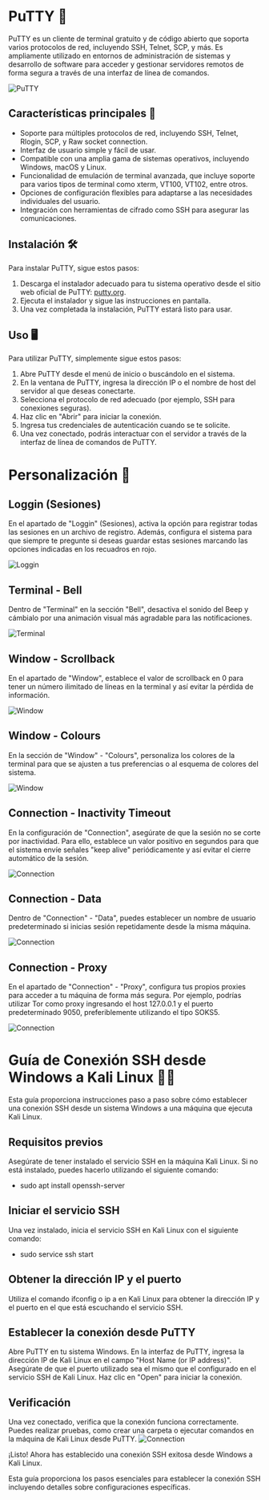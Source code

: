 # PuTTY 🚀

PuTTY es un cliente de terminal gratuito y de código abierto que soporta varios protocolos de red, incluyendo SSH, Telnet, SCP, y más. Es ampliamente utilizado en entornos de administración de sistemas y desarrollo de software para acceder y gestionar servidores remotos de forma segura a través de una interfaz de línea de comandos.

![PuTTY](/Images/icon.jpg)

## Características principales 🎯

- Soporte para múltiples protocolos de red, incluyendo SSH, Telnet, Rlogin, SCP, y Raw socket connection.
- Interfaz de usuario simple y fácil de usar.
- Compatible con una amplia gama de sistemas operativos, incluyendo Windows, macOS y Linux.
- Funcionalidad de emulación de terminal avanzada, que incluye soporte para varios tipos de terminal como xterm, VT100, VT102, entre otros.
- Opciones de configuración flexibles para adaptarse a las necesidades individuales del usuario.
- Integración con herramientas de cifrado como SSH para asegurar las comunicaciones.

## Instalación 🛠️

Para instalar PuTTY, sigue estos pasos:

1. Descarga el instalador adecuado para tu sistema operativo desde el sitio web oficial de PuTTY: [putty.org](https://www.putty.org/).
2. Ejecuta el instalador y sigue las instrucciones en pantalla.
3. Una vez completada la instalación, PuTTY estará listo para usar.

## Uso 🖥️

Para utilizar PuTTY, simplemente sigue estos pasos:

1. Abre PuTTY desde el menú de inicio o buscándolo en el sistema.
2. En la ventana de PuTTY, ingresa la dirección IP o el nombre de host del servidor al que deseas conectarte.
3. Selecciona el protocolo de red adecuado (por ejemplo, SSH para conexiones seguras).
4. Haz clic en "Abrir" para iniciar la conexión.
5. Ingresa tus credenciales de autenticación cuando se te solicite.
6. Una vez conectado, podrás interactuar con el servidor a través de la interfaz de línea de comandos de PuTTY.

#
#

# Personalización 🧢

## Loggin (Sesiones)
En el apartado de "Loggin" (Sesiones), activa la opción para registrar todas las sesiones en un archivo de registro. Además, configura el sistema para que siempre te pregunte si deseas guardar estas sesiones marcando las opciones indicadas en los recuadros en rojo.

![Loggin](/Images/img-1.png)

## Terminal - Bell
Dentro de "Terminal" en la sección "Bell", desactiva el sonido del Beep y cámbialo por una animación visual más agradable para las notificaciones.

![Terminal](/Images/img-2.png)

## Window - Scrollback
En el apartado de "Window", establece el valor de scrollback en 0 para tener un número ilimitado de líneas en la terminal y así evitar la pérdida de información.

![Window](/Images/img-3.png)

## Window - Colours
En la sección de "Window" - "Colours", personaliza los colores de la terminal para que se ajusten a tus preferencias o al esquema de colores del sistema.

![Window](/Images/img-4.png)

## Connection - Inactivity Timeout
En la configuración de "Connection", asegúrate de que la sesión no se corte por inactividad. Para ello, establece un valor positivo en segundos para que el sistema envíe señales "keep alive" periódicamente y así evitar el cierre automático de la sesión.

![Connection](/Images/img-5.png)

## Connection - Data
Dentro de "Connection" - "Data", puedes establecer un nombre de usuario predeterminado si inicias sesión repetidamente desde la misma máquina.

![Connection](/Images/img-6.png)

## Connection - Proxy
En el apartado de "Connection" - "Proxy", configura tus propios proxies para acceder a tu máquina de forma más segura. Por ejemplo, podrías utilizar Tor como proxy ingresando el host 127.0.0.1 y el puerto predeterminado 9050, preferiblemente utilizando el tipo SOKS5.

![Connection](/Images/img-7.png)

#
#

# Guía de Conexión SSH desde Windows a Kali Linux 👨‍💻
Esta guía proporciona instrucciones paso a paso sobre cómo establecer una conexión SSH desde un sistema Windows a una máquina que ejecuta Kali Linux.

## Requisitos previos
Asegúrate de tener instalado el servicio SSH en la máquina Kali Linux. Si no está instalado, puedes hacerlo utilizando el siguiente comando:
- sudo apt install openssh-server

## Iniciar el servicio SSH
Una vez instalado, inicia el servicio SSH en Kali Linux con el siguiente comando:
- sudo service ssh start

## Obtener la dirección IP y el puerto
Utiliza el comando ifconfig o ip a en Kali Linux para obtener la dirección IP y el puerto en el que está escuchando el servicio SSH.

## Establecer la conexión desde PuTTY
Abre PuTTY en tu sistema Windows.
En la interfaz de PuTTY, ingresa la dirección IP de Kali Linux en el campo "Host Name (or IP address)".
Asegúrate de que el puerto utilizado sea el mismo que el configurado en el servicio SSH de Kali Linux. Haz clic en "Open" para iniciar la conexión.

## Verificación
Una vez conectado, verifica que la conexión funciona correctamente.
Puedes realizar pruebas, como crear una carpeta o ejecutar comandos en la máquina de Kali Linux desde PuTTY.
![Connection](/Images/img-8.png)

¡Listo! Ahora has establecido una conexión SSH exitosa desde Windows a Kali Linux.

Esta guía proporciona los pasos esenciales para establecer la conexión SSH incluyendo detalles sobre configuraciones específicas.
